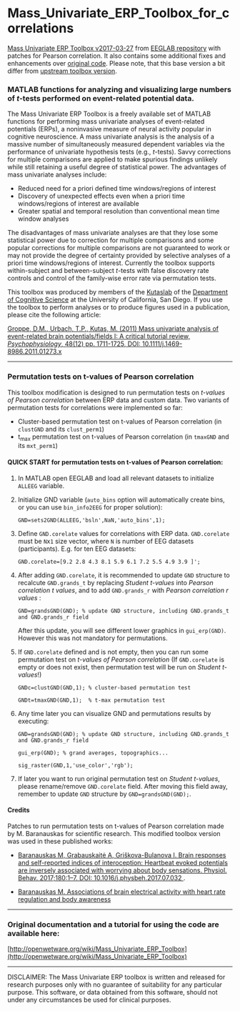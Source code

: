 # Mass_Univariate_ERP_Toolbox_for_correlations
[Mass Univariate ERP Toolbox v2017-03-27](http://sccn.ucsd.edu/eeglab/plugins/mass_uni_toolbox03272017.zip) from [EEGLAB repository](https://sccn.ucsd.edu/eeglab/plugin_uploader/plugin_list_all.php) with patches for Pearson correlation. It also contains some additional fixes and enhancements over [original code](http://sccn.ucsd.edu/eeglab/plugins/mass_uni_toolbox03272017.zip). Please note, that this base version a bit differ from [upstream toolbox version](https://github.com/dmgroppe/Mass_Univariate_ERP_Toolbox).

### MATLAB functions for analyzing and visualizing large numbers of *t*-tests performed on event-related potential data.

The Mass Univariate ERP Toolbox is a freely available set of MATLAB functions for performing mass univariate analyses of event-related potentials (ERPs), a noninvasive measure of neural activity popular in cognitive neuroscience. A mass univariate analysis is the analysis of a massive number of simultaneously measured dependent variables via the performance of univariate hypothesis tests (e.g., *t*-tests).  Savvy corrections for multiple comparisons are applied to make spurious findings unlikely while still retaining a useful degree of statistical power. The advantages of mass univariate analyses include:
  * Reduced need for a priori defined time windows/regions of interest
  * Discovery of unexpected effects even when a priori time windows/regions of interest are available
  * Greater spatial and temporal resolution than conventional mean time window analyses

The disadvantages of mass univariate analyses are that they lose some statistical power due to correction for multiple comparisons and some popular corrections for multiple comparisons are not guaranteed to work or may not provide the degree of certainty provided by selective analyses of a priori time windows/regions of interest.  Currently the toolbox supports within-subject and between-subject *t*-tests with false discovery rate controls and control of the family-wise error rate via permutation tests.

This toolbox was produced by members of the [Kutaslab](http://kutaslab.ucsd.edu/) of the [Department of Cognitive Science](http://www.cogsci.ucsd.edu/) at the University of California, San Diego.  If you use the toolbox to perform analyses or to produce figures used in a publication, please cite the following article:

[Groppe, D.M., Urbach, T.P., Kutas, M. (2011) Mass univariate analysis of event-related brain potentials/fields I: A critical tutorial review, *Psychophysiology*, 48(12) pp. 1711-1725, DOI: 10.1111/j.1469-8986.2011.01273.x](http://www.cogsci.ucsd.edu/~dgroppe/PUBLICATIONS/mass_uni_preprint1.pdf)


---
### Permutation tests on t-values of Pearson correlation
This toolbox modification is designed to run permutation tests on _t-values of Pearson correlation_ between ERP data and custom data. Two variants of permutation tests for correlations were implemented so far:

 - Cluster-based permutation test on t-values of Pearson correlation (in `clustGND` and its `clust_perm1`)
 - t<sub>max</sub> permutation test on t-values of Pearson correlation (in `tmaxGND` and its `mxt_perm1`)

#### QUICK START for permutation tests on t-values of Pearson correlation:

1. In MATLAB open EEGLAB and load all relevant datasets to initialize `ALLEEG` variable.

2. Initialize GND variable (`auto_bins` option will automatically create bins, or you can use `bin_info2EEG` for proper solution):

   `GND=sets2GND(ALLEEG,'bsln',NaN,'auto_bins',1);`
   
3. Define `GND.corelate` values for correlations with ERP data. `GND.corelate` must be `N`x`1` size vector, where `N` is number of EEG datasets (participants). E.g. for ten EEG datasets:

   `GND.corelate=[9.2 2.8 4.3 8.1 5.9 6.1 7.2 5.5 4.9 3.9 ]';`
   
4. After adding `GND.corelate`, it is recommended to update `GND` structure to recalcute `GND.grands_t` by replacing _Student t-values_ into _Pearson correlation t values_, and to add `GND.grands_r` with _Pearson correlation r values_ :

   `GND=grandsGND(GND); % update GND structure, including GND.grands_t and GND.grands_r field`
   
    After this update, you will see different lower graphics in `gui_erp(GND)`. However this was not mandatory for permutations.
   
5. If `GND.corelate` defined and is not empty, then you can run some permutation test on _t-values of Pearson correlation_ (If `GND.corelate` is empty or does not exist, then permutation test will be run on _Student t-values_!)

   `GNDc=clustGND(GND,1); % cluster-based permutation test `
   
   `GNDt=tmaxGND(GND,1);  % t-max permutation test`

6. Any time later you can visualize GND and permutations results by executing:

   `GND=grandsGND(GND); % update GND structure, including GND.grands_t and GND.grands_r field`
   
   `gui_erp(GND); % grand averages, topographics...`
   
   `sig_raster(GND,1,'use_color','rgb');`

7. If later you want to run original permutation test on _Student t-values_, please rename/remove `GND.corelate` field. After moving this field away, remember to update `GND` structure by `GND=grandsGND(GND);`.


#### Credits
Patches to run permutation tests on t-values of Pearson correlation made by M. Baranauskas for scientific research. This modified toolbox version was used in these published works: 

- [Baranauskas M, Grabauskaitė A, Griškova-Bulanova I. Brain responses and self-reported indices of interoception: Heartbeat evoked potentials are inversely associated with worrying about body sensations. Physiol. Behav. 2017;180:1–7. DOI: 10.1016/j.physbeh.2017.07.032
](https://doi.org/10.1016/j.physbeh.2017.07.032).

- [Baranauskas M. Associations of brain electrical activity with heart rate regulation and body awareness](https://www.lvb.lt/permalink/f/1ss1v9f/ELABAETD32333954)


---
### Original documentation and a tutorial for using the code are available here:
[http://openwetware.org/wiki/Mass_Univariate_ERP_Toolbox](http://openwetware.org/wiki/Mass_Univariate_ERP_Toolbox)


---
DISCLAIMER: The Mass Univariate ERP toolbox is written and released for research purposes only with no guarantee of suitability for any particular purpose. This software, or data obtained from this software, should not under any circumstances be used for clinical purposes.
